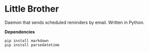 # Little Brother
Daemon that sends scheduled reminders by email. Written in Python.

**Dependencies**

```
pip install markdown
pip install parsedatetime
```
